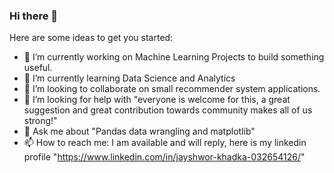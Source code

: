 ### Hi there 👋



Here are some ideas to get you started:

- 🔭 I’m currently working on Machine Learning Projects to build something useful. 
- 🌱 I’m currently learning Data Science and Analytics
- 👯 I’m looking to collaborate on small recommender system applications. 
- 🤔 I’m looking for help with "everyone is welcome for this, a great suggestion and great contribution towards community makes all of us strong!"
- 💬 Ask me about "Pandas data wrangling and matplotlib"
- 📫 How to reach me: I am available and will reply, here is my linkedin profile "https://www.linkedin.com/in/jayshwor-khadka-032654126/"
<!--
**- 😄 Pronouns: ...
- ⚡ Fun fact: ...
-->
